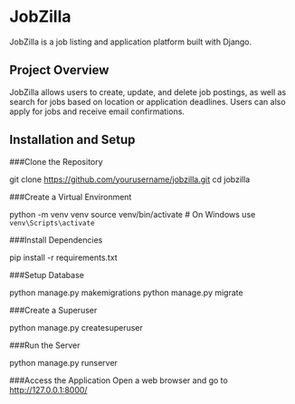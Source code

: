 # JobZilla

JobZilla is a job listing and application platform built with Django.

## Project Overview

JobZilla allows users to create, update, and delete job postings, as well as search for jobs based on location or application deadlines. Users can also apply for jobs and receive email confirmations.

## Installation and Setup

###Clone the Repository

git clone https://github.com/yourusername/jobzilla.git
cd jobzilla

###Create a Virtual Environment

python -m venv venv
source venv/bin/activate  # On Windows use `venv\Scripts\activate`

###Install Dependencies

pip install -r requirements.txt

###Setup Database

python manage.py makemigrations
python manage.py migrate

###Create a Superuser

python manage.py createsuperuser

###Run the Server

python manage.py runserver

###Access the Application
Open a web browser and go to http://127.0.0.1:8000/
